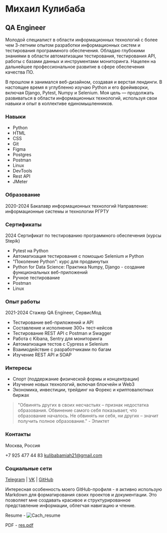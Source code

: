 # Михаил Кулибаба
## QA Engineer

Молодой специалист в области информационных технологий с более чем 3-летним опытом разработки информационных систем и тестирования программного обеспечения. Обладаю глубокими знаниями в области автоматизации тестирования, тестирования API, работы с базами данных и инструментами мониторинга. Нацелен на дальнейшее профессиональное развитие в сфере обеспечения качества ПО.

В прошлом я занимался веб-дизайном, создавая и верстая лендинги. В настоящее время я углубленно изучаю Python и его фреймворки, включая Django, Pytest, Numpy и Selenium. Моя цель — продолжать развиваться в области информационных технологий, используя свои навыки и опыт в коллективе единомышленников.

### Навыки
- Python
- HTML
- CSS
- Git
- Figma
- Postgres
- Postman
- Linux
- DevTools
- Rest API
- JMeter

### Образование
2020-2024
Бакалавр информационных технологий
Направление: информационные системы и технологии
РГРТУ

### Сертификаты
2024
Сертификат по тестированию программного обеспечения (курсы Stepik)
- Pytest на Python
- Автоматизация тестирования с помощью Selenium и Python
- "Поколение Python": курс для продвинутых
- Python for Data Science: Практика Numpy, Django - создание функциональных веб-приложений
- Ручное тестирование
- Postman
- Linux

### Опыт работы
2021-2024
Стажер QA Engineer, СервисМод
- Тестирование веб-приложений и API
- Составление и исполнение 300+ тест-кейсов
- Тестирование REST API с Postman и Swagger
- Работа с Kibana, Sentry для мониторинга
- Автоматизация тестов с Cypress и Selenium
- Взаимодействие с разработчиками по багам
- Изучение REST API и SOAP


### Интересы
- Спорт (поддержание физической формы и концентрации)
- Изучение новых технологий, включая блокчейн и Web3
- Экономика, инвестиции, трейдинг на Форекс и криптовалютных биржах

> "Обвинять других в своих несчастьях – признак недостатка образования. Обвинение самого себя показывает, что образование началось. Не обвинять ни себя, ни других – значит получить полное образование." - Эпиктет

### Контакты
Москва, Россия

+7 925 477 44 83
kulibabamiah21@gmail.com


### Социальные сети
[Telegram](https://t.me/jolly_corps) | [VK](https://vk.com/id123456789) | [GitHub](https://github.com/kulibabamiah21)

Интересная особенность моего GitHub-профиля - я активно использую Markdown для форматирования своих проектов и документации. Это позволяет мне создавать красивое и структурированное представление информации, облегчая навигацию и чтение.    

Resume - ![Cach_resume](https://github.com/21michael21/Resume/assets/91207739/853e7b32-55bc-458e-a3a1-273eeb5e33d5)

PDF - [res.pdf](https://github.com/21michael21/Resume/files/14856248/res.pdf)




